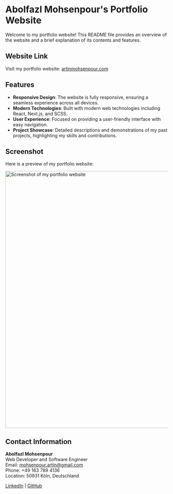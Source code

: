 <!DOCTYPE html>
<html lang="en">
<head>
    <meta charset="UTF-8">
    <meta name="viewport" content="width=device-width, initial-scale=1.0">
    <title>Portfolio README</title>
</head>
<body>
    <h1>Abolfazl Mohsenpour's Portfolio Website</h1>
    <p>Welcome to my portfolio website! This README file provides an overview of the website and a brief explanation of its contents and features.</p>
    <h2>Website Link</h2>
    <p>Visit my portfolio website: <a href="https://artinmohsenpour.com/" target="_blank">artinmohsenpour.com</a></p>
    <h2>Features</h2>
    <ul>
        <li><strong>Responsive Design</strong>: The website is fully responsive, ensuring a seamless experience across all devices.</li>
        <li><strong>Modern Technologies</strong>: Built with modern web technologies including React, Next.js, and SCSS.</li>
        <li><strong>User Experience</strong>: Focused on providing a user-friendly interface with easy navigation.</li>
        <li><strong>Project Showcase</strong>: Detailed descriptions and demonstrations of my past projects, highlighting my skills and contributions.</li>
    </ul>
    <h2>Screenshot</h2>
    <p>Here is a preview of my portfolio website:</p>
    <img src="screenshot.png" alt="Screenshot of my portfolio website" width="800">
    <h2>Contact Information</h2>
    <p><strong>Abolfazl Mohsenpour</strong><br>
    Web Developer and Software Engineer<br>
    Email: <a href="mailto:mohsenpour.artin@gmail.com">mohsenpour.artin@gmail.com</a><br>
    Phone: +49 163 789 4136<br>
    Location: 50931 Köln, Deutschland</p>
    <p><a href="https://www.linkedin.com" target="_blank">LinkedIn</a> | <a href="https://github.com/ArtinMohsenpour" target="_blank">GitHub</a></p>
</ body>

